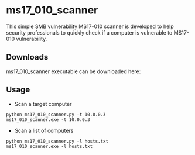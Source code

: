 # ms17_010_scanner

This simple SMB vulnerability MS17-010 scanner is developed to help security professionals to quickly check if a computer is vulnerable
to MS17-010 vulnerability.

## Downloads
ms17_010_scanner executable can be downloaded here: 

## Usage
* Scan a target computer
```
python ms17_010_scanner.py -t 10.0.0.3
ms17_010_scanner.exe -t 10.0.0.3
```

* Scan a list of computers
```
python ms17_010_scanner.py -l hosts.txt
ms17_010_scanner.exe -l hosts.txt
```

